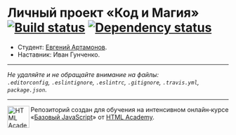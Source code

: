 # Личный проект «Код и Магия» [![Build status][travis-image]][travis-url] [![Dependency status][dependency-image]][dependency-url]

* Студент: [Евгений Артамонов](https://up.htmlacademy.ru/javascript/4/user/92049).
* Наставник: Иван Гунченко.

---

_Не удаляйте и не обращайте внимание на файлы:_<br>
_`.editorconfig`, `.eslintignore`, `.eslintrc`, `.gitignore`, `.travis.yml`, `package.json`._

---

<a href="https://htmlacademy.ru/intensive/javascript"><img align="left" width="50" height="50" title="HTML Academy" src="https://up.htmlacademy.ru/static/img/intensive/javascript/logo-for-github.svg"></a>

Репозиторий создан для обучения на интенсивном онлайн‑курсе «[Базовый JavaScript](https://htmlacademy.ru/intensive/javascript)» от [HTML Academy](https://htmlacademy.ru).

[travis-image]: https://travis-ci.org/htmlacademy-javascript/92049-code-and-magick.svg?branch=master
[travis-url]: https://travis-ci.org/htmlacademy-javascript/92049-code-and-magick
[dependency-image]: https://david-dm.org/htmlacademy-javascript/92049-code-and-magick.svg?style=flat-square
[dependency-url]: https://david-dm.org/htmlacademy-javascript/92049-code-and-magick
